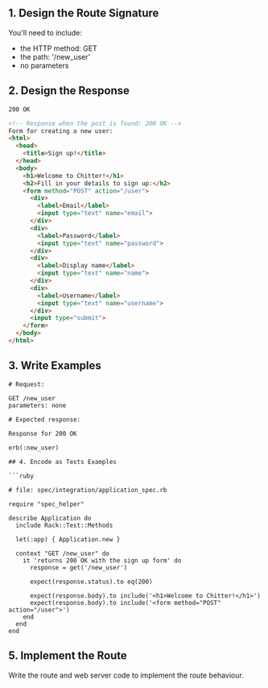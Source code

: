 
## 1. Design the Route Signature

You'll need to include:
  * the HTTP method: GET
  * the path: '/new_user'
  * no parameters

## 2. Design the Response

`200 OK`

```html
<!-- Response when the post is found: 200 OK -->
Form for creating a new user:
<html>
  <head>
    <title>Sign up!</title>
  </head>
  <body>
    <h1>Welcome to Chitter!</h1>
    <h2>Fill in your details to sign up:</h2>
    <form method="POST" action="/user">
      <div>
        <label>Email</label>
        <input type="text" name="email">
      </div>
      <div>
        <label>Password</label>
        <input type="text" name="password">
      </div>
      <div>
        <label>Display name</label>
        <input type="text" name="name">
      </div>
      <div>
        <label>Username</label>
        <input type="text" name="username">
      </div>
      <input type="submit">
    </form>
  </body>
</html>
```

## 3. Write Examples

```
# Request:

GET /new_user
parameters: none

# Expected response:

Response for 200 OK

erb(:new_user)

## 4. Encode as Tests Examples

```ruby

# file: spec/integration/application_spec.rb

require "spec_helper"

describe Application do
  include Rack::Test::Methods

  let(:app) { Application.new }

  context "GET /new_user" do
    it 'returns 200 OK with the sign up form' do
      response = get('/new_user')

      expect(response.status).to eq(200)

      expect(response.body).to include('<h1>Welcome to Chitter!</h1>')
      expect(response.body).to include('<form method="POST" action="/user">')
    end
  end
end
```

## 5. Implement the Route

Write the route and web server code to implement the route behaviour.